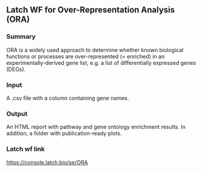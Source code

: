 ## Latch WF for Over-Representation Analysis (ORA)

### **Summary**
ORA is a widely used approach to determine whether known biological functions or processes are over-represented (= enriched) in an experimentally-derived gene list, e.g. a list of differentially expressed genes (DEGs).

### **Input**
A .csv file with a column containing gene names.

### **Output**
An HTML report with pathway and gene ontology enrichment results.  In addition,  a folder with publication-ready plots.

### **Latch wf link**
https://console.latch.bio/se/ORA
